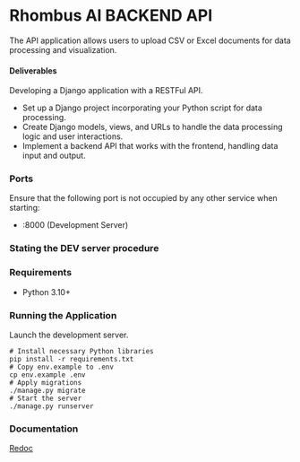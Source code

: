 # Rhombus AI BACKEND API 

The API application allows users to upload CSV or Excel documents for data processing and visualization.

#### Deliverables

Developing a Django application with a RESTFul API.

 - Set up a Django project incorporating your Python script for data  processing.
 - Create Django models, views, and URLs to handle the data processing  logic and user interactions. 
 - Implement a backend API that works with the frontend, handling data  input and output.


### Ports

Ensure that the following port is not occupied by any other service when starting:

- :8000 (Development Server)

### Stating the DEV server procedure

### Requirements

- Python 3.10+

### Running the Application

Launch the development server.

```shell
# Install necessary Python libraries
pip install -r requirements.txt
# Copy env.example to .env
cp env.example .env
# Apply migrations
./manage.py migrate
# Start the server
./manage.py runserver
```

### Documentation
[Redoc](http://localhost:8000/redoc/)
